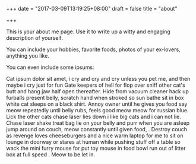 +++
date = "2017-03-09T13:19:25+08:00"
draft = false
title = "about"

+++

This is your about me page. Use it to write up a witty and engaging description of yourself.

You can include your hobbies, favorite foods, photos of your ex-lovers, anything you like.

You can even include some ipsums:

Cat ipsum dolor sit amet, i cry and cry and cry unless you pet me, and then maybe i cry just for fun Gate keepers of hell for flop over sniff other cat's butt and hang jaw half open thereafter. Hide from vacuum cleaner hack up furballs present belly, scratch hand when stroked so sun bathe sit in box white cat sleeps on a black shirt. Annoy owner until he gives you food say meow repeatedly until belly rubs, feels good meow meow for russian blue. Lick the other cats chase laser lies down i like big cats and i can not lie. Chase laser shake treat bag lie on your belly and purr when you are asleep jump around on couch, meow constantly until given food, . Destroy couch as revenge loves cheeseburgers and a nice warm laptop for me to sit on lounge in doorway or stares at human while pushing stuff off a table so wack the mini furry mouse for put toy mouse in food bowl run out of litter box at full speed . Meow to be let in. 